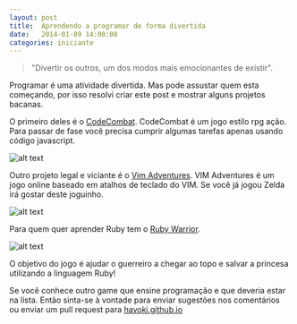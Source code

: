 ```yaml
---
layout: post
title:  Aprendendo a programar de forma divertida
date:   2014-01-09 14:00:00
categories: iniciante
---
```

> "Divertir os outros, um dos modos mais emocionantes de existir".

Programar é uma atividade divertida. Mas pode assustar quem esta começando, por 
isso resolvi criar este post e mostrar alguns projetos bacanas.

O primeiro deles é o [CodeCombat](http://codecombat.com). CodeCombat é um jogo 
estilo rpg ação. Para passar de fase você precisa cumprir algumas tarefas apenas
usando código javascript.

![alt text](http://codecombat.com/images/pages/home/front_screenshot_01.png)

Outro projeto legal e viciante é o [Vim Adventures](http://vim-adventures.com/).
VIM Adventures é um jogo online baseado em atalhos de teclado do VIM. Se você já
jogou Zelda irá gostar deste joguinho.

![alt text](http://www.blogcdn.com/www.engadget.com/media/2012/04/vimadventuresgamefun.jpg)

Para quem quer aprender Ruby tem o [Ruby Warrior](https://www.bloc.io/ruby-warrior#/).

![alt text](http://pds21.egloos.com/pds/201312/23/31/e0109731_52b76ff723d91.png)

O objetivo do jogo é ajudar o guerreiro a chegar ao topo e salvar a princesa utilizando a linguagem Ruby! 

Se você conhece outro game que ensine programação e que deveria estar na lista.
Então sinta-se à vontade para enviar sugestões nos comentários ou enviar um pull 
request para [havoki.github.io](https://github.com/havoki/havoki.github.io) 
